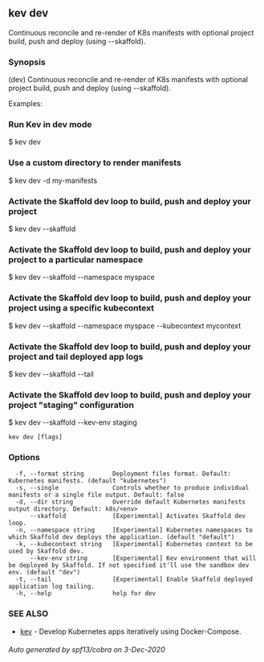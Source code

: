 ## kev dev

Continuous reconcile and re-render of K8s manifests with optional project build, push and deploy (using --skaffold).

### Synopsis

(dev) Continuous reconcile and re-render of K8s manifests with optional project build, push and deploy (using --skaffold).

Examples:

   ### Run Kev in dev mode
   $ kev dev

   ### Use a custom directory to render manifests
   $ kev dev -d my-manifests

   ### Activate the Skaffold dev loop to build, push and deploy your project
   $ kev dev --skaffold

   ### Activate the Skaffold dev loop to build, push and deploy your project to a particular namespace
   $ kev dev --skaffold --namespace myspace

   ### Activate the Skaffold dev loop to build, push and deploy your project using a specific kubecontext
   $ kev dev --skaffold --namespace myspace --kubecontext mycontext

   ### Activate the Skaffold dev loop to build, push and deploy your project and tail deployed app logs
   $ kev dev --skaffold --tail

   ### Activate the Skaffold dev loop to build, push and deploy your project "staging" configuration
   $ kev dev --skaffold --kev-env staging


```
kev dev [flags]
```

### Options

```
  -f, --format string        Deployment files format. Default: Kubernetes manifests. (default "kubernetes")
  -s, --single               Controls whether to produce individual manifests or a single file output. Default: false
  -d, --dir string           Override default Kubernetes manifests output directory. Default: k8s/<env>
      --skaffold             [Experimental] Activates Skaffold dev loop.
  -n, --namespace string     [Experimental] Kubernetes namespaces to which Skaffold dev deploys the application. (default "default")
  -k, --kubecontext string   [Experimental] Kubernetes context to be used by Skaffold dev.
      --kev-env string       [Experimental] Kev environment that will be deployed by Skaffold. If not specified it'll use the sandbox dev env. (default "dev")
  -t, --tail                 [Experimental] Enable Skaffold deployed application log tailing.
  -h, --help                 help for dev
```

### SEE ALSO

* [kev](kev.md)	 - Develop Kubernetes apps iteratively using Docker-Compose.

###### Auto generated by spf13/cobra on 3-Dec-2020
